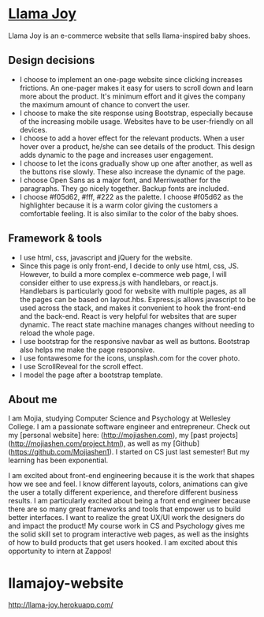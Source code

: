 # [Llama Joy](http://llama-joy.herokuapp.com/)

Llama Joy is an e-commerce website that sells llama-inspired baby shoes.

## Design decisions

* I choose to implement an one-page website since clicking increases frictions. An one-pager makes it easy for users to scroll down and learn more about the product. It's minimum effort and it gives the company the maximum amount of chance to convert the user.
* I choose to make the site response using Bootstrap, especially because of the increasing mobile usage. Websites have to be user-friendly on all devices.
* I choose to add a hover effect for the relevant products. When a user hover over a product, he/she can see details of the product. This design adds dynamic to the page and increases user engagement.
* I choose to let the icons gradually show up one after another, as well as the buttons rise slowly. These also increase the dynamic of the page.
* I choose Open Sans as a major font, and Merriweather for the paragraphs. They go nicely together. Backup fonts are included.
* I choose #f05d62, #fff, #222 as the palette. I choose #f05d62 as the highlighter because it is a warm color giving the customers a comfortable feeling. It is also similar to the color of the baby shoes.

## Framework & tools

* I use html, css, javascript and jQuery for the website.
* Since this page is only front-end, I decide to only use html, css, JS. However, to build a more complex e-commerce web page, I will consider either to use express.js with handlebars, or react.js. Handlebars is particularly good for website with multiple pages, as all the pages can be based on layout.hbs. Express.js allows javascript to be used across the stack, and makes it convenient to hook the front-end and the back-end. React is very helpful for websites that are super dynamic. The react state machine manages changes without needing to reload the whole page.
* I use bootstrap for the responsive navbar as well as buttons. Bootstrap also helps me make the page responsive.
* I use fontawesome for the icons, unsplash.com for the cover photo.
* I use ScrollReveal for the scroll effect.
* I model the page after a bootstrap template.

## About me

I am Mojia, studying Computer Science and Psychology at Wellesley College. I am a passionate software engineer and entrepreneur. Check out my [personal website] here: (http://mojiashen.com),  my [past projects] (http://mojiashen.com/project.html), as well as my [Github] (https://github.com/Mojiashen1). I started on CS just last semester! But my learning has been exponential.

I am excited about front-end engineering because it is the work that shapes how we see and feel. I know different layouts, colors, animations can give the user a totally different experience, and therefore different business results. I am particularly excited about being a front end engineer because there are so many great frameworks and tools that empower us to build better interfaces. I want to realize the great UX/UI work the designers do and impact the product! My course work in CS and Psychology gives me the solid skill set to program interactive web pages, as well as the insights of how to build products that get users hooked. I am excited about this opportunity to intern at Zappos!

# llamajoy-website
http://llama-joy.herokuapp.com/
